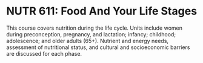 # NUTR 611: Food And Your Life Stages

This course covers nutrition during the life cycle. Units include women during preconception, pregnancy, and lactation; infancy; childhood; adolescence; and older adults (65+). Nutrient and energy needs, assessment of nutritional status, and cultural and socioeconomic barriers are discussed for each phase.